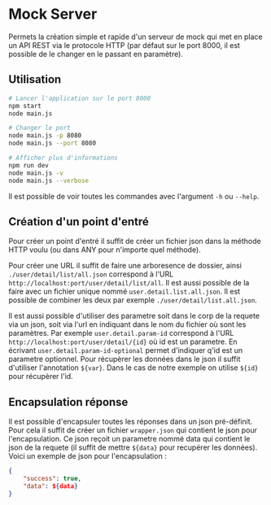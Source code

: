 # Mock Server

Permets la création simple et rapide d'un serveur de mock qui met en place un API REST via le protocole HTTP (par défaut sur le port 8000, il est possible de le changer en le passant en paramètre).

## Utilisation

```bash
# Lancer l'application sur le port 8000
npm start
node main.js

# Changer le port
node main.js -p 8080
node main.js --port 8080

# Afficher plus d'informations
npm run dev
node main.js -v
node main.js --verbose
```
Il est possible de voir toutes les commandes avec l'argument `-h` ou `--help`.

## Création d'un point d'entré

Pour créer un point d'entré il suffit de créer un fichier json dans la méthode HTTP voulu (ou dans ANY pour n'importe quel méthode).

Pour créer une URL il suffit de faire une arboresence de dossier, ainsi `./user/detail/list/all.json` correspond à l'URL `http://localhost:port/user/detail/list/all`. Il est aussi possible de la faire avec un fichier unique nommé `user.detail.list.all.json`. Il est possible de combiner les deux par exemple `./user/detail/list.all.json`.

Il est aussi possible d'utiliser des parametre soit dans le corp de la requete via un json, soit via l'url en indiquant dans le nom du fichier où sont les paramètres. Par exemple `user.detail.param-id` correspond à l'URL `http://localhost:port/user/detail/{id}` où id est un parametre. En écrivant `user.detail.param-id-optional` permet d'indiquer q'id est un parametre optionnel. Pour récupèrer les données dans le json il suffit d'utiliser l'annotation `${var}`. Dans le cas de notre exemple on utilise `${id}` pour récupèrer l'id.

## Encapsulation réponse

Il est possible d'encapsuler toutes les réponses dans un json pré-définit. Pour cela il suffit de créer un fichier `wrapper.json` qui contient le json pour l'encapsulation. Ce json reçoit un parametre nommé data qui contient le json de la requete (il suffit de mettre `${data}` pour recupérer les données). Voici un exemple de json pour l'encapsulation :

```json
{
    "success": true,
    "data": ${data}
}
```